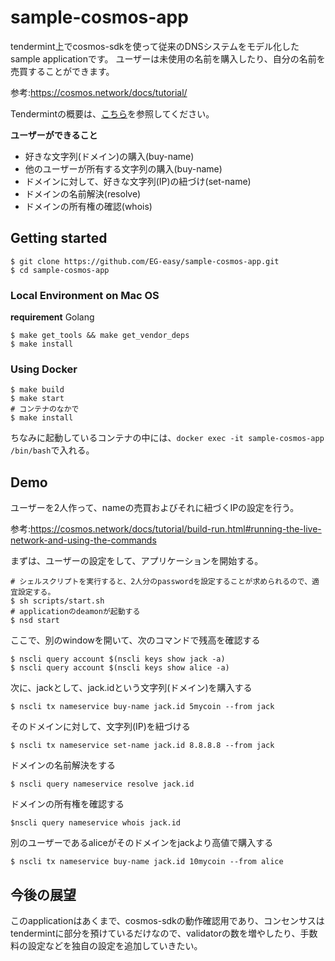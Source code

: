 # sample-cosmos-app
tendermint上でcosmos-sdkを使って従来のDNSシステムをモデル化したsample applicationです。
ユーザーは未使用の名前を購入したり、自分の名前を売買することができます。

参考:https://cosmos.network/docs/tutorial/

Tendermintの概要は、[こちら](./docs/tendermint-overview.md)を参照してください。

**ユーザーができること**
- 好きな文字列(ドメイン)の購入(buy-name)
- 他のユーザーが所有する文字列の購入(buy-name)
- ドメインに対して、好きな文字列(IP)の紐づけ(set-name)
- ドメインの名前解決(resolve)
- ドメインの所有権の確認(whois)

## Getting started
```
$ git clone https://github.com/EG-easy/sample-cosmos-app.git
$ cd sample-cosmos-app
```

### Local Environment on Mac OS
**requirement**
Golang 

```
$ make get_tools && make get_vendor_deps
$ make install
```

### Using Docker
```
$ make build
$ make start
# コンテナのなかで
$ make install 
```
ちなみに起動しているコンテナの中には、`docker exec -it sample-cosmos-app /bin/bash`で入れる。

## Demo
ユーザーを2人作って、nameの売買およびそれに紐づくIPの設定を行う。

参考:https://cosmos.network/docs/tutorial/build-run.html#running-the-live-network-and-using-the-commands

まずは、ユーザーの設定をして、アプリケーションを開始する。
```
# シェルスクリプトを実行すると、2人分のpasswordを設定することが求められるので、適宜設定する。
$ sh scripts/start.sh
# applicationのdeamonが起動する
$ nsd start 
```

ここで、別のwindowを開いて、次のコマンドで残高を確認する
```
$ nscli query account $(nscli keys show jack -a) 
$ nscli query account $(nscli keys show alice -a)
```
次に、jackとして、jack.idという文字列(ドメイン)を購入する
```
$ nscli tx nameservice buy-name jack.id 5mycoin --from jack
```

そのドメインに対して、文字列(IP)を紐づける
```
$ nscli tx nameservice set-name jack.id 8.8.8.8 --from jack 
```

ドメインの名前解決をする
```
$ nscli query nameservice resolve jack.id
```

ドメインの所有権を確認する
```
$nscli query nameservice whois jack.id
```

別のユーザーであるaliceがそのドメインをjackより高値で購入する
```
$ nscli tx nameservice buy-name jack.id 10mycoin --from alice 
```

## 今後の展望
このapplicationはあくまで、cosmos-sdkの動作確認用であり、コンセンサスはtendermintに部分を預けているだけなので、validatorの数を増やしたり、手数料の設定などを独自の設定を追加していきたい。

